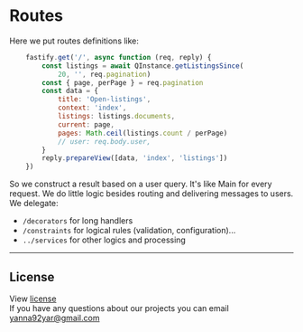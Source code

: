 # Routes

Here we put routes definitions like:

```js
    fastify.get('/', async function (req, reply) {
        const listings = await QInstance.getListingsSince(
            20, '', req.pagination)
        const { page, perPage } = req.pagination
        const data = {
            title: 'Open-listings',
            context: 'index',
            listings: listings.documents,
            current: page,
            pages: Math.ceil(listings.count / perPage)
            // user: req.body.user,
        }
        reply.prepareView([data, 'index', 'listings'])
    })
```
So we construct a result based on a user query. It's like Main for every request.
We do little logic besides routing and delivering messages to users.
We delegate:
- `/decorators` for long handlers
- `/constraints` for logical rules (validation, configuration)... 
- `../services` for other logics and processing

---

## License
  View [license](/LICENSE)  
  If
 you have any questions about our projects you can email [yanna92yar@gmail.com](mailto:yanna92yar@gmail.com)
